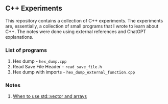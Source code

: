 ## C++ Experiments

This repository contains a collection of C++ experiments. The experiments are, essentially, a collection of small programs that I wrote to learn about C++. The notes were done using external references and ChatGPT explanations.

### List of programs

1. Hex dump - `hex_dump.cpp`
2. Read Save File Header - `read_save_file.h`
3. Hex dump with imports - `hex_dump_external_function.cpp`

### Notes

1. [When to use std::vector and arrays](notes/arrays-vectors.md)
